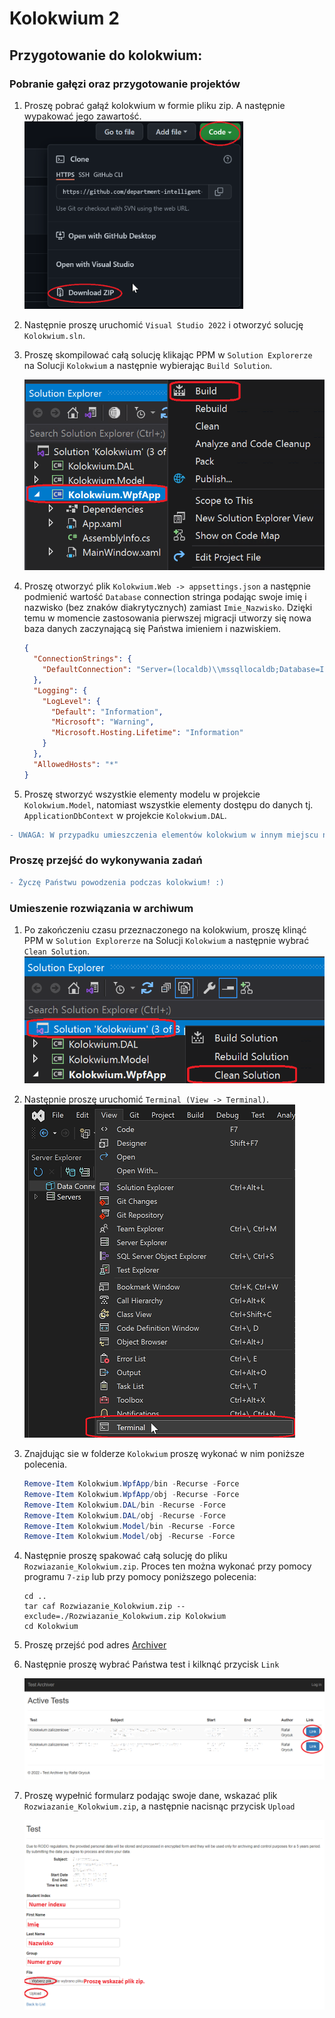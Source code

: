 # Kolokwium 2
## Przygotowanie do kolokwium:
### Pobranie gałęzi oraz przygotowanie projektów
1) Proszę pobrać gałąź kolokwium w formie pliku zip. A następnie wypakować jego zawartość.
  <img src="Img/download_zip.png" width=350 height=300></img>
2) Następnie proszę uruchomić `Visual Studio 2022` i otworzyć solucję `Kolokwium.sln`.  
3) Proszę skompilować całą solucję klikając PPM w `Solution Explorerze` na Solucji `Kolokwium` a następnie wybierając `Build Solution`.

    ![Alt text](Img/compile_solution.png?raw=true)

4) Proszę otworzyć plik `Kolokwium.Web -> appsettings.json` a następnie podmienić wartość `Database` connection stringa podając swoje imię i nazwisko (bez znaków diakrytycznych) zamiast `Imie_Nazwisko`. Dzięki temu w momencie zastosowania pierwszej migracji utworzy się nowa baza danych zaczynającą się Państwa imieniem i nazwiskiem.
    ```json
    {
      "ConnectionStrings": {
        "DefaultConnection": "Server=(localdb)\\mssqllocaldb;Database=Imie_Nazwisko_Kolokwium2_AppDb;Trusted_Connection=True;MultipleActiveResultSets=true"
      },
      "Logging": {
        "LogLevel": {
          "Default": "Information",
          "Microsoft": "Warning",
          "Microsoft.Hosting.Lifetime": "Information"
        }
      },
      "AllowedHosts": "*"
    }
    ```  
5) Proszę stworzyć wszystkie elementy modelu w projekcie `Kolokwium.Model`, natomiast wszystkie elementy dostępu do danych tj. `ApplicationDbContext` w projekcie `Kolokwium.DAL`. 
```diff
- UWAGA: W przypadku umieszczenia elementów kolokwium w innym miejscu niż powyższej określone, spowoduje znaczne obniżenie oceny lub uzyskanie oceny niedostatecznej. 
```
### Proszę przejść do wykonywania zadań

```diff
- Życzę Państwu powodzenia podczas kolokwium! :)
```
### Umieszenie rozwiązania w archiwum
1)  Po zakończeniu czasu przeznaczonego na kolokwium, proszę klinąć PPM w `Solution Explorerze` na Solucji `Kolokwium` a następnie wybrać `Clean Solution`.
    ![Alt text](Img/clean_solution.png?raw=true)
2) Następnie proszę uruchomić `Terminal (View -> Terminal)`.
     ![Alt text](Img/open_terminal2.png?raw=true)
3) Znajdując sie w folderze `Kolokwium` proszę wykonać w nim poniższe polecenia.
    ```powershell
   Remove-Item Kolokwium.WpfApp/bin -Recurse -Force
   Remove-Item Kolokwium.WpfApp/obj -Recurse -Force
   Remove-Item Kolokwium.DAL/bin -Recurse -Force
   Remove-Item Kolokwium.DAL/obj -Recurse -Force
   Remove-Item Kolokwium.Model/bin -Recurse -Force
   Remove-Item Kolokwium.Model/obj -Recurse -Force
    
    ```
 
 4) Następnie proszę spakować całą solucję do pliku `Rozwiazanie_Kolokwium.zip`. Proces ten można wykonać przy pomocy programu `7-zip` lub przy pomocy poniższego polecenia:
    ```
    cd ..
    tar caf Rozwiazanie_Kolokwium.zip --exclude=./Rozwiazanie_Kolokwium.zip Kolokwium
    cd Kolokwium 

    ```
5)  Proszę przejść pod adres [Archiver](http://ik2a.kik.pcz.czest.pl/archiver/TestArchive/Index)
6)  Następnie proszę wybrać Państwa test i kilknąć przycisk `Link`

    ![Alt text](Img/ArchiverUpload1.png?raw=true)
    
7)  Proszę wypełnić formularz podając swoje dane, wskazać plik `Rozwiazanie_Kolokwium.zip`, a następnie nacisnąc przycisk `Upload`

    ![Alt text](Img/ArchiverUpload2.png?raw=true)
    
 
